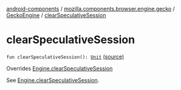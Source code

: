 [android-components](../../index.md) / [mozilla.components.browser.engine.gecko](../index.md) / [GeckoEngine](index.md) / [clearSpeculativeSession](./clear-speculative-session.md)

# clearSpeculativeSession

`fun clearSpeculativeSession(): `[`Unit`](https://kotlinlang.org/api/latest/jvm/stdlib/kotlin/-unit/index.html) [(source)](https://github.com/mozilla-mobile/android-components/blob/master/components/browser/engine-gecko-beta/src/main/java/mozilla/components/browser/engine/gecko/GeckoEngine.kt#L186)

Overrides [Engine.clearSpeculativeSession](../../mozilla.components.concept.engine/-engine/clear-speculative-session.md)

See [Engine.clearSpeculativeSession](../../mozilla.components.concept.engine/-engine/clear-speculative-session.md).

